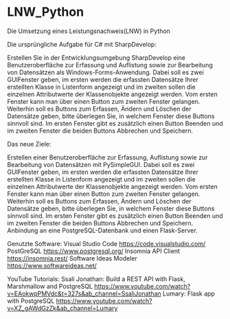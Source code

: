 # LNW_Python
Die Umsetzung eines Leistungsnachweis(LNW) in Python

Die ursprüngliche Aufgabe für C# mit SharpDevelop:

Erstellen Sie in der Entwicklungsumgebung SharpDevelop eine Benutzeroberfläche zur Erfassung und
Auflistung sowie zur Bearbeitung von Datensätzen als Windows-Forms-Anwendung. Dabei soll es zwei GUIFenster geben, im ersten werden die erfassten Datensätze Ihrer erstellten Klasse in Listenform angezeigt
und im zweiten sollen die einzelnen Attributwerte der Klassenobjekte angezeigt werden. Vom ersten
Fenster kann man über einen Button zum zweiten Fenster gelangen. Weiterhin soll es Buttons zum Erfassen,
Ändern und Löschen der Datensätze geben, bitte überlegen Sie, in welchem Fenster diese Buttons sinnvoll
sind. Im ersten Fenster gibt es zusätzlich einen Button Beenden und im zweiten Fenster die beiden Buttons
Abbrechen und Speichern. 

Das neue Ziele:

Erstellen einer Benutzeroberfläche zur Erfassung, Auflistung sowie zur Bearbeitung von Datensätzen mit PySimpleGUI.
Dabei soll es zwei GUIFenster geben, im ersten werden die erfassten Datensätze Ihrer erstellten Klasse in Listenform angezeigt
und im zweiten sollen die einzelnen Attributwerte der Klassenobjekte angezeigt werden. Vom ersten
Fenster kann man über einen Button zum zweiten Fenster gelangen. Weiterhin soll es Buttons zum Erfassen,
Ändern und Löschen der Datensätze geben, bitte überlegen Sie, in welchem Fenster diese Buttons sinnvoll
sind. Im ersten Fenster gibt es zusätzlich einen Button Beenden und im zweiten Fenster die beiden Buttons
Abbrechen und Speichern. 
Anbindung an eine PostgreSQL-Datenbank und einen Flask-Server.


Genutzte Software:
Visual Studio Code
https://code.visualstudio.com/
PostGreSQL
https://www.postgresql.org/
Insomnia API Client
https://insomnia.rest/
Software Ideas Modeler
https://www.softwareideas.net/

YouTube Tutorials:
Ssali Jonathan: Build a REST API with Flask, Marshmallow and PostgreSQL
https://www.youtube.com/watch?v=EAokwpPMVdc&t=327s&ab_channel=SsaliJonathan
Lumary: Flask app with PostgreSQL
https://www.youtube.com/watch?v=XZ_gAWdGzZk&ab_channel=Lumary